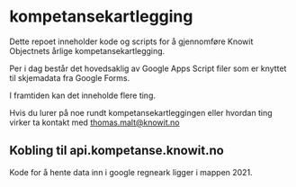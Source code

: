 # kompetansekartlegging

Dette repoet inneholder kode og scripts for å gjennomføre Knowit Objectnets
årlige kompetansekartlegging.

Per i dag består det hovedsaklig av Google Apps Script filer som er knyttet til
skjemadata fra Google Forms.

I framtiden kan det inneholde flere ting.

Hvis du lurer på noe rundt kompetansekartleggingen eller hvordan ting virker ta
kontakt med thomas.malt@knowit.no

## Kobling til api.kompetanse.knowit.no

Kode for å hente data inn i google regneark ligger i mappen 2021.
